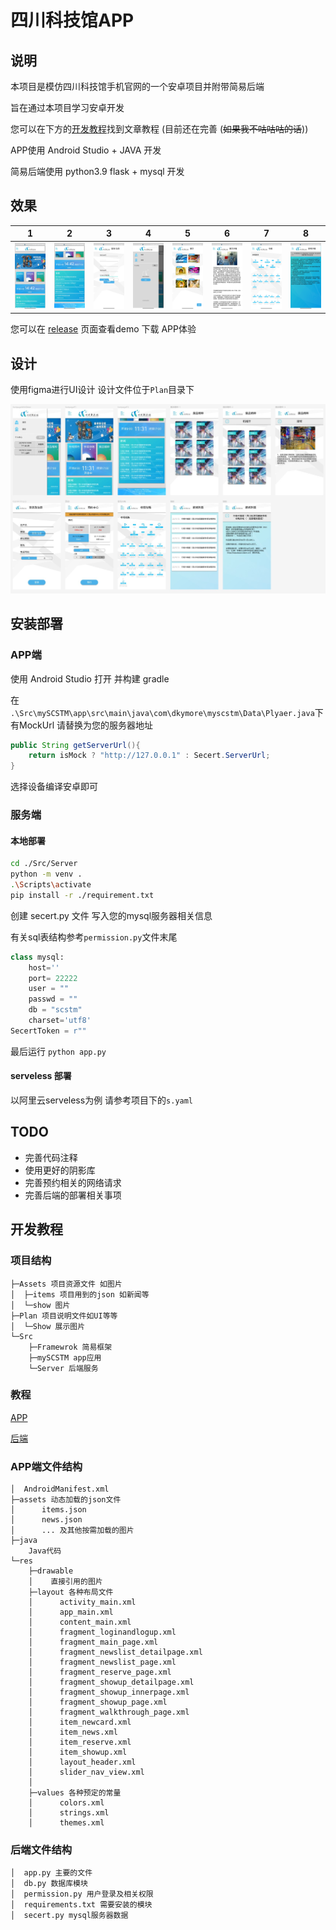 # 四川科技馆APP

## 说明

本项目是模仿四川科技馆手机官网的一个安卓项目并附带简易后端

旨在通过本项目学习安卓开发 

您可以在下方的[开发教程](#开发教程)找到文章教程 (目前还在完善 (~~如果我不咕咕咕的话~~))

APP使用 Android Studio + JAVA 开发

简易后端使用 python3.9 flask + mysql 开发 



## 效果

| 1    | 2    | 3    | 4    | 5    | 6    | 7    | 8    |
| ---- | ---- | ---- | ---- | ---- | ---- | ---- | ---- |
|  <img src="./Plan/Show/1.jpg" alt="image"/>    |  <img src="./Plan/Show/2.jpg" alt="image"/>    |  <img src="./Plan/Show/3.jpg" alt="image"/>    |     <img src="./Plan/Show/4.jpg" alt="image"/> |    <img src="./Plan/Show/5.jpg" alt="image"/>  |  <img src="./Plan/Show/6.jpg" alt="image"/>    |   <img src="./Plan/Show/7.jpg" alt="image"/>   |     <img src="./Plan/Show/8.jpg" alt="image"/> |

您可以在 [release]() 页面查看demo 下载 APP体验




## 设计

使用figma进行UI设计 设计文件位于`Plan`目录下

![image](./Plan/ui.jpg)

## 安装部署

### APP端

使用 Android Studio 打开 并构建 gradle

在 `.\Src\mySCSTM\app\src\main\java\com\dkymore\myscstm\Data\Plyaer.java`下有MockUrl 请替换为您的服务器地址

```java
public String getServerUrl(){
	return isMock ? "http://127.0.0.1" : Secert.ServerUrl;
}
```

选择设备编译安卓即可

### 服务端

#### 本地部署

```bash
cd ./Src/Server
python -m venv .
.\Scripts\activate
pip install -r ./requirement.txt
```

创建 secert.py 文件 写入您的mysql服务器相关信息

有关sql表结构参考`permission.py`文件末尾

```python
class mysql:
    host=''
    port= 22222
    user = ""
    passwd = ""
    db = "scstm"
    charset='utf8'
SecertToken = r""
```

最后运行 `python app.py`

#### serveless 部署

以阿里云serveless为例 请参考项目下的`s.yaml`



## TODO

- 完善代码注释
- 使用更好的阴影库
- 完善预约相关的网络请求
- 完善后端的部署相关事项




## 开发教程

### 项目结构

```tree
├─Assets 项目资源文件 如图片
│  ├─items 项目用到的json 如新闻等
│  └─show 图片
├─Plan 项目说明文件如UI等等
│  └─Show 展示图片
└─Src
    ├─Framewrok 简易框架
    ├─mySCSTM app应用
    └─Server 后端服务
```

### 教程

[APP](./Plan/APP开发1.md)

[后端](./Plan/简易后端开发1.md)

### APP端文件结构

```tree
│  AndroidManifest.xml
├─assets 动态加载的json文件
│      items.json
│      news.json
│      ... 及其他按需加载的图片	
├─java
	Java代码
└─res
    ├─drawable
    │    直接引用的图片
    ├─layout 各种布局文件
    │      activity_main.xml
    │      app_main.xml
    │      content_main.xml
    │      fragment_loginandlogup.xml
    │      fragment_main_page.xml
    │      fragment_newslist_detailpage.xml
    │      fragment_newslist_page.xml
    │      fragment_reserve_page.xml
    │      fragment_showup_detailpage.xml
    │      fragment_showup_innerpage.xml
    │      fragment_showup_page.xml
    │      fragment_walkthrough_page.xml
    │      item_newcard.xml
    │      item_news.xml
    │      item_reserve.xml
    │      item_showup.xml
    │      layout_header.xml
    │      slider_nav_view.xml
    │      
    ├─values 各种预定的常量
    │      colors.xml
    │      strings.xml
    │      themes.xml
```

### 后端文件结构

```tree
│  app.py 主要的文件
│  db.py 数据库模块
│  permission.py 用户登录及相关权限
│  requirements.txt 需要安装的模块
│  secert.py mysql服务器数据
```



